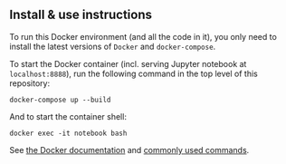 ## Install & use instructions

To run this Docker environment (and all the code in it), you only need to install
the latest versions of `Docker` and `docker-compose`. 

To start the Docker container (incl. serving Jupyter notebook at  `localhost:8888`),
run the following command in the top level of this repository:

`docker-compose up --build`

And to start the container shell:

`docker exec -it notebook bash`

See [the Docker documentation](https://docs.docker.com/) and [commonly used commands](https://towardsdatascience.com/15-docker-commands-you-should-know-970ea5203421).
